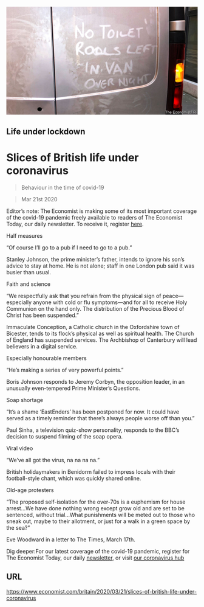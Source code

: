 ![](./images/20200321_BRP002_0.jpg)

## Life under lockdown

# Slices of British life under coronavirus

> Behaviour in the time of covid-19

> Mar 21st 2020

Editor’s note: The Economist is making some of its most important coverage of the covid-19 pandemic freely available to readers of The Economist Today, our daily newsletter. To receive it, register [here](https://www.economist.com/https://my.economist.com/user#newsletter). 

Half measures

“Of course I’ll go to a pub if I need to go to a pub.”

Stanley Johnson, the prime minister’s father, intends to ignore his son’s advice to stay at home. He is not alone; staff in one London pub said it was busier than usual.

Faith and science

“We respectfully ask that you refrain from the physical sign of peace—especially anyone with cold or flu symptoms—and for all to receive Holy Communion on the hand only. The distribution of the Precious Blood of Christ has been suspended.”

Immaculate Conception, a Catholic church in the Oxfordshire town of Bicester, tends to its flock’s physical as well as spiritual health. The Church of England has suspended services. The Archbishop of Canterbury will lead believers in a digital service.

Especially honourable members

“He’s making a series of very powerful points.”

Boris Johnson responds to Jeremy Corbyn, the opposition leader, in an unusually even-tempered Prime Minister’s Questions.

Soap shortage

“It’s a shame ‘EastEnders’ has been postponed for now. It could have served as a timely reminder that there’s always people worse off than you.”

Paul Sinha, a television quiz-show personality, responds to the BBC’s decision to suspend filming of the soap opera.

Viral video

“We’ve all got the virus, na na na na.”

British holidaymakers in Benidorm failed to impress locals with their football-style chant, which was quickly shared online.

Old-age protesters

“The proposed self-isolation for the over-70s is a euphemism for house arrest...We have done nothing wrong except grow old and are set to be sentenced, without trial…What punishments will be meted out to those who sneak out, maybe to their allotment, or just for a walk in a green space by the sea?”

Eve Woodward in a letter to The Times, March 17th.

Dig deeper:For our latest coverage of the covid-19 pandemic, register for The Economist Today, our daily [newsletter](https://www.economist.com/https://my.economist.com/user#newsletter), or visit [our coronavirus hub](https://www.economist.com//coronavirus)

## URL

https://www.economist.com/britain/2020/03/21/slices-of-british-life-under-coronavirus
